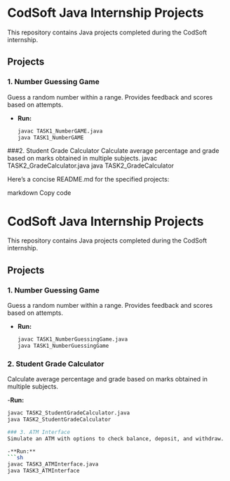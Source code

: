# CodSoft Java Internship Projects

This repository contains Java projects completed during the CodSoft internship.

## Projects

### 1. Number Guessing Game
Guess a random number within a range. Provides feedback and scores based on attempts.
- **Run:**
  ```sh
  javac TASK1_NumberGAME.java
  java TASK1_NumberGAME


###2. Student Grade Calculator
Calculate average percentage and grade based on marks obtained in multiple subjects.
javac TASK2_GradeCalculator.java
java TASK2_GradeCalculator

Here’s a concise README.md for the specified projects:

markdown
Copy code
# CodSoft Java Internship Projects

This repository contains Java projects completed during the CodSoft internship.

## Projects

### 1. Number Guessing Game
Guess a random number within a range. Provides feedback and scores based on attempts.
- **Run:**
  ```sh
  javac TASK1_NumberGuessingGame.java
  java TASK1_NumberGuessingGame
### 2. Student Grade Calculator
Calculate average percentage and grade based on marks obtained in multiple subjects.

-**Run:**
```sh
javac TASK2_StudentGradeCalculator.java
java TASK2_StudentGradeCalculator

### 3. ATM Interface
Simulate an ATM with options to check balance, deposit, and withdraw.

-**Run:**
```sh
javac TASK3_ATMInterface.java
java TASK3_ATMInterface
